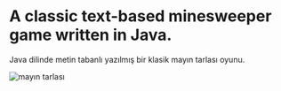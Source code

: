 # A classic text-based minesweeper game written in Java.

Java dilinde metin tabanlı yazılmış bir klasik mayın tarlası oyunu.

![mayın tarlası](https://github.com/melihtunc-qa/Mayin_Tarlasi_Oyunu/assets/115929641/71e10053-08a5-4b5d-8e1c-52428417494a)
